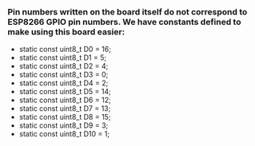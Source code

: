 ### Pin numbers written on the board itself do not correspond to ESP8266 GPIO pin numbers. We have constants defined to make using this board easier:

* static const uint8_t D0   = 16;
* static const uint8_t D1   = 5;
* static const uint8_t D2   = 4;
* static const uint8_t D3   = 0;
* static const uint8_t D4   = 2;
* static const uint8_t D5   = 14;
* static const uint8_t D6   = 12;
* static const uint8_t D7   = 13;
* static const uint8_t D8   = 15;
* static const uint8_t D9   = 3;
* static const uint8_t D10  = 1;